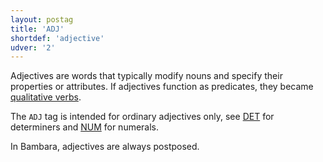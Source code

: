 ```yaml
---
layout: postag
title: 'ADJ'
shortdef: 'adjective'
udver: '2'
---
```



Adjectives are words that typically modify nouns and specify their properties or attributes. If adjectives function as predicates, they became [qualitative verbs](VERB).

The `ADJ` tag is intended for ordinary adjectives only, see [DET]() for determiners and [NUM]() for numerals.

In Bambara, adjectives are always postposed.


<!-- Interlanguage links updated Ne 5. května 2024, 18:19:31 CEST -->
